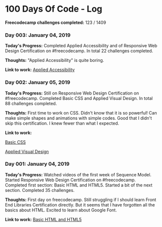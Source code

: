 # 100 Days Of Code - Log

**Freecodecamp challenges completed:** 123 / 1409

### Day 003: January 04, 2019

**Today's Progress:** Completed Applied Accessibility and  of Responsive Web Design Certification on #freecodecamp. 
In total 22 challenges completed.

**Thoughts:** "Applied Accessibility" is quite boring. 

**Link to work:** 
[Applied Accessibility](https://learn.freecodecamp.org/responsive-web-design/applied-accessibility/)

### Day 002: January 05, 2019

**Today's Progress:** Still on Responsive Web Design Certification on #freecodecamp. Completed Basic CSS and Applied Visual Design. In total 88 challenges completed.

**Thoughts:** First time to work on CSS. Didn't know that it is so powerful! Can make simple shapes and animations with simple codes. Good that I didn't skip this certification. I knew fewer than what I expected.

**Link to work:** 

[Basic CSS](https://learn.freecodecamp.org/responsive-web-design/basic-css)

[Applied Visual Design](https://learn.freecodecamp.org/responsive-web-design/applied-visual-design)

### Day 001: January 04, 2019

**Today's Progress:** Watched videos of the first week of Sequence Model. Started Responsive Web Design Certification on #freecodecamp. Completed first section: Basic HTML and HTML5. Started a bit of the next section. Completed 35 challenges.

**Thoughts:** First day on freecodecamp. Still struggling if I should learn Front End Libraries Certification directly. But it seems that I have forgotten all the basics about HTML. Excited to learn about Google Font.

**Link to work:** [Basic HTML and HTML5](https://learn.freecodecamp.org/responsive-web-design/basic-html-and-html5/define-the-head-and-body-of-an-html-document)




